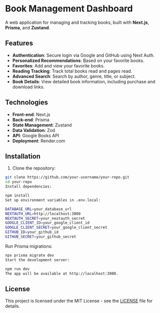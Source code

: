 # Book Management Dashboard

A web application for managing and tracking books, built with **Next.js**, **Prisma**, and **Zustand**.

## Features

- **Authentication**: Secure login via Google and GitHub using Next Auth.
- **Personalized Recommendations**: Based on your favorite books.
- **Favorites**: Add and view your favorite books.
- **Reading Tracking**: Track total books read and pages read.
- **Advanced Search**: Search by author, genre, title, or subject.
- **Book Details**: View detailed book information, including purchase and download links.

## Technologies

- **Front-end**: Next.js
- **Back-end**: Prisma
- **State Management**: Zustand
- **Data Validation**: Zod
- **API**: Google Books API
- **Deployment**: Render.com

## Installation

1. Clone the repository:

```bash
git clone https://github.com/your-username/your-repo.git
cd your-repo
Install dependencies:
```

```bash
npm install
Set up environment variables in .env.local:
```

```bash
DATABASE_URL=your_database_url
NEXTAUTH_URL=http://localhost:3000
NEXTAUTH_SECRET=your_nextauth_secret
GOOGLE_CLIENT_ID=your_google_client_id
GOOGLE_CLIENT_SECRET=your_google_client_secret
GITHUB_ID=your_github_id
GITHUB_SECRET=your_github_secret
```

Run Prisma migrations:

```bash
npx prisma migrate dev
Start the development server:
```

```bash
npm run dev
The app will be available at http://localhost:3000.
```

## License

This project is licensed under the MIT License - see the [LICENSE](LICENSE) file for details.
